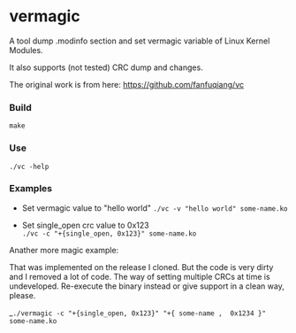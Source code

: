 # vermagic

A tool dump .modinfo section and set vermagic variable of Linux Kernel Modules.

It also supports (not tested) CRC dump and changes.

The original work is from here: https://github.com/fanfuqiang/vc

### Build
`make`

### Use
`./vc -help`

### Examples
- Set vermagic value to "hello world"
`./vc -v "hello world" some-name.ko`

- Set single_open crc value to 0x123  
`./vc -c "+{single_open, 0x123}" some-name.ko`

Anather more magic example:

That was implemented on the release I cloned. But the code is very dirty and I removed a lot of code.
The way of setting multiple CRCs at time is undeveloped.
Re-execute the binary instead or give support in a clean way, please.

_`./vermagic -c "+{single_open, 0x123}" "+{ some-name ,  0x1234 }" some-name.ko`
